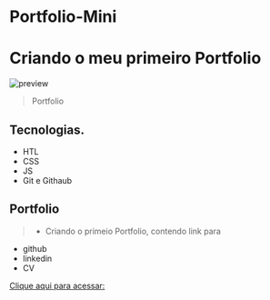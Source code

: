# Portfolio-Mini


# Criando o meu primeiro Portfolio



![preview](./src/imagens/fotoPot.jng)

> Portfolio

## Tecnologias. 
- HTL
- CSS
- JS
- Git e Githaub

## Portfolio
> - Criando o primeio Portfolio, contendo link para

- github
- linkedin
- CV

[Clique aqui para acessar: ](https://andersonnazario.github.io/Portfolio-Mini/)